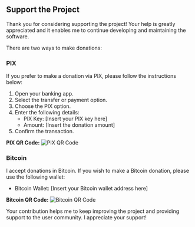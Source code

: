 ## Support the Project

Thank you for considering supporting the project! Your help is greatly appreciated and it enables me
to continue developing and maintaining the software.

There are two ways to make donations:

### PIX

If you prefer to make a donation via PIX, please follow the instructions below:

1. Open your banking app.
2. Select the transfer or payment option.
3. Choose the PIX option.
4. Enter the following details:
   - PIX Key: [Insert your PIX key here]
   - Amount: [Insert the donation amount]
5. Confirm the transaction.

**PIX QR Code:**
![PIX QR Code](link_to_your_pix_qr_code.png)

### Bitcoin

I accept donations in Bitcoin. If you wish to make a Bitcoin donation, please use the
following wallet:

- Bitcoin Wallet: [Insert your Bitcoin wallet address here]

**Bitcoin QR Code:**
![Bitcoin QR Code](link_to_your_bitcoin_qr_code.png)

Your contribution helps me to keep improving the project and providing support to the user community. I appreciate your support!

